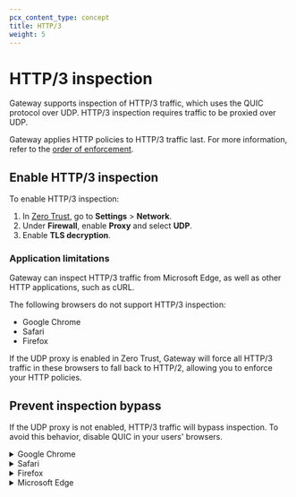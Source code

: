 ```yaml
---
pcx_content_type: concept
title: HTTP/3
weight: 5
---
```


# HTTP/3 inspection

Gateway supports inspection of HTTP/3 traffic, which uses the QUIC protocol over UDP. HTTP/3 inspection requires traffic to be proxied over UDP.

Gateway applies HTTP policies to HTTP/3 traffic last. For more information, refer to the [order of enforcement](/cloudflare-one/policies/filtering/order-of-enforcement/#http3-traffic).

## Enable HTTP/3 inspection

To enable HTTP/3 inspection:

1. In [Zero Trust](https://one.dash.cloudflare.com), go to **Settings** > **Network**.
2. Under **Firewall**, enable **Proxy** and select **UDP**.
3. Enable **TLS decryption**.

### Application limitations

Gateway can inspect HTTP/3 traffic from Microsoft Edge, as well as other HTTP applications, such as cURL.

The following browsers do not support HTTP/3 inspection:

- Google Chrome
- Safari
- Firefox

If the UDP proxy is enabled in Zero Trust, Gateway will force all HTTP/3 traffic in these browsers to fall back to HTTP/2, allowing you to enforce your HTTP policies.

## Prevent inspection bypass

If the UDP proxy is not enabled, HTTP/3 traffic will bypass inspection. To avoid this behavior, disable QUIC in your users' browsers.

<details>
<summary>Google Chrome</summary>
<div>

1. Go to `chrome://flags`
2. Disable **Experimental QUIC protocol**.
3. Relaunch Chrome.

</div>
</details>

<details>
<summary>Safari</summary>
<div>

1. Go to **Safari** > **Settings** > **Advanced** and enable **Show Develop menu in menu bar**, then relaunch Safari.
2. Go to **Develop** > **Experimental Features** and disable **HTTP/3**.
3. Relaunch Safari.

</div>
</details>

<details>
<summary>Firefox</summary>
<div>

1. Go to `about:config`.
2. If you receive a warning, select **Accept the Risk and Continue**.
3. Disable **network.http.http3.enable**.
4. Relaunch Firefox.

</div>
</details>

<details>
<summary>Microsoft Edge</summary>
<div>

1. Go to `edge://flags`
2. Disable **Experimental QUIC protocol**.
3. Relaunch Edge.

</div>
</details>
